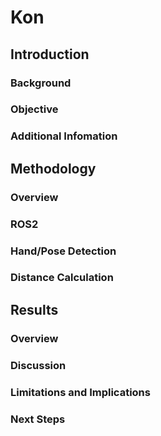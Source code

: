 # Kon

## Introduction

### Background

### Objective

### Additional Infomation

## Methodology

### Overview

### ROS2

### Hand/Pose Detection

### Distance Calculation

## Results

### Overview

### Discussion

### Limitations and Implications

### Next Steps
